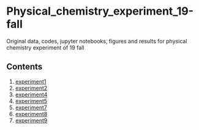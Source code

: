 # Physical_chemistry_experiment_19-fall
Original data, codes, jupyter notebooks, figures and results for physical chemistry experiment of 19 fall

## Contents
1. [experiment1](experiment_1/figure_and_result.md)
2. [experiment2](experiment_2/figures_and_results.pdf)
4. [experiment4](experiment_4/figures_and_results.pdf)
5. [experiment5]()
7. [experiment7](experiment_7/figures.pdf)
8. [experiment8](experiment_8/figures_and_results.pdf)
9. [experiment9](experiment_9/figures_and_results.pdf)
